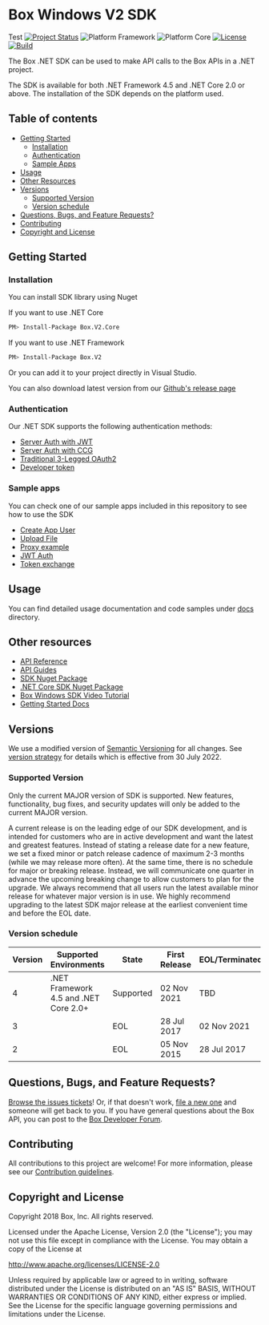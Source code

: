 # Box Windows V2 SDK
Test
[![Project Status](http://opensource.box.com/badges/active.svg)](http://opensource.box.com/badges)
![Platform Framework](https://img.shields.io/badge/.NET%20Framework-%3E%3D4.5-blue)
![Platform Core](https://img.shields.io/badge/.NET%20Core-%3E%3D2.0-blue)
[![License](https://img.shields.io/badge/license-Apache2-blue)](https://raw.githubusercontent.com/box/box-windows-sdk-v2/main/LICENSE)
[![Build](https://github.com/box/box-windows-sdk-v2/actions/workflows/build_and_test.yml/badge.svg)](https://github.com/box/box-windows-sdk-v2/actions/workflows/build_and_test.yml)

The Box .NET SDK can be used to make API calls to the Box APIs in a .NET project.

The SDK is available for both .NET Framework 4.5 and .NET Core 2.0 or above. The installation of the SDK depends on the platform used.

## Table of contents

- [Getting Started](#getting-started)
  - [Installation](#installation)
  - [Authentication](#authentication)
  - [Sample Apps](#sample-apps)
- [Usage](#usage)
- [Other Resources](#additional-resources)
- [Versions](#versions)
  - [Supported Version](#supported-version)
  - [Version schedule](#version-schedule)
- [Questions, Bugs, and Feature Requests?](#questions-bugs-and-feature-requests)
- [Contributing](#contributing)
- [Copyright and License](#copyright-and-license)

## Getting Started

### Installation

You can install SDK library using Nuget

If you want to use .NET Core
```bash
PM> Install-Package Box.V2.Core
```

If you want to use .NET Framework
```bash
PM> Install-Package Box.V2
```

Or you can add it to your project directly in Visual Studio.

You can also download latest version from our [Github's release page](https://github.com/box/box-windows-sdk-v2/releases)

### Authentication

Our .NET SDK supports the following authentication methods:
- [Server Auth with JWT](/docs/authentication.md#server-auth-with-jwt)
- [Server Auth with CCG](/docs/authentication.md#server-auth-with-ccg)
- [Traditional 3-Legged OAuth2](/docs/authentication.md#traditional-3-legged-oauth2)
- [Developer token](/docs/authentication.md#developer-token)

### Sample apps

You can check one of our sample apps included in this repository to see how to use the SDK
- [Create App User](https://github.com/box/box-windows-sdk-v2/tree/main/Box.V2.Samples.Core.AppUser.Create/)
- [Upload File](https://github.com/box/box-windows-sdk-v2/tree/main/Box.V2.Samples.Core.File.Upload/)
- [Proxy example](https://github.com/box/box-windows-sdk-v2/tree/main/Box.V2.Samples.Core.HttpProxy/)
- [JWT Auth](https://github.com/box/box-windows-sdk-v2/tree/main/Box.V2.Samples.JWTAuth/)
- [Token exchange](https://github.com/box/box-windows-sdk-v2/tree/main/Box.V2.Samples.TransactionalAuth/)

## Usage

You can find detailed usage documentation and code samples under [docs](/docs/README.md) directory.

## Other resources
- [API Reference](https://developer.box.com/reference/)
- [API Guides](https://developer.box.com/guides/)
- [SDK Nuget Package](https://www.nuget.org/packages/Box.V2/)
- [.NET Core SDK Nuget Package](https://www.nuget.org/packages/Box.V2.Core/)
- [Box Windows SDK Video Tutorial](https://youtu.be/hqko0hxbaXU)
- [Getting Started Docs](https://developer.box.com/guides/tooling/sdks/dotnet/)

## Versions

We use a modified version of [Semantic Versioning](https://semver.org/) for all changes. See [version strategy](VERSIONS.md) for details which is effective from 30 July 2022.

### Supported Version

Only the current MAJOR version of SDK is supported. New features, functionality, bug fixes, and security updates will only be added to the current MAJOR version.

A current release is on the leading edge of our SDK development, and is intended for customers who are in active development and want the latest and greatest features.  Instead of stating a release date for a new feature, we set a fixed minor or patch release cadence of maximum 2-3 months (while we may release more often). At the same time, there is no schedule for major or breaking release. Instead, we will communicate one quarter in advance the upcoming breaking change to allow customers to plan for the upgrade. We always recommend that all users run the latest available minor release for whatever major version is in use. We highly recommend upgrading to the latest SDK major release at the earliest convenient time and before the EOL date.

### Version schedule

| Version | Supported Environments                | State     | First Release | EOL/Terminated |
|---------|---------------------------------------|-----------|---------------|----------------|
| 4       | .NET Framework 4.5 and .NET Core 2.0+ | Supported | 02 Nov 2021   | TBD            |
| 3       |                                       | EOL       | 28 Jul 2017   | 02 Nov 2021    |
| 2       |                                       | EOL       | 05 Nov 2015   | 28 Jul 2017    |

## Questions, Bugs, and Feature Requests?

[Browse the issues tickets](https://github.com/box/box-windows-sdk-v2/issues)! Or, if that doesn't work, [file a new one](https://github.com/box/box-windows-sdk-v2/issues/new) and someone will get back to you. If you have general questions about the
Box API, you can post to the [Box Developer Forum](https://community.box.com/t5/Developer-Forum/bd-p/DeveloperForum).

## Contributing

All contributions to this project are welcome! For more information, please see our [Contribution guidelines](/CONTRIBUTING.md).

## Copyright and License

Copyright 2018 Box, Inc. All rights reserved.

Licensed under the Apache License, Version 2.0 (the "License");
you may not use this file except in compliance with the License.
You may obtain a copy of the License at

   http://www.apache.org/licenses/LICENSE-2.0

Unless required by applicable law or agreed to in writing, software
distributed under the License is distributed on an "AS IS" BASIS,
WITHOUT WARRANTIES OR CONDITIONS OF ANY KIND, either express or implied.
See the License for the specific language governing permissions and
limitations under the License.
